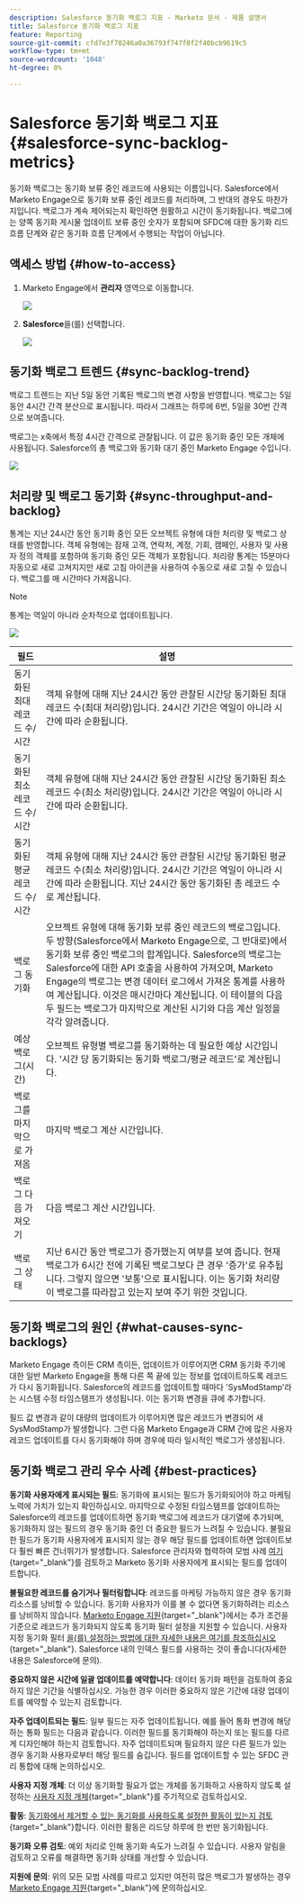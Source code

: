 ```yaml
---
description: Salesforce 동기화 백로그 지표 - Marketo 문서 - 제품 설명서
title: Salesforce 동기화 백로그 지표
feature: Reporting
source-git-commit: cfd7e3f70246a0a36793f747f0f2f40bcb9619c5
workflow-type: tm+mt
source-wordcount: '1048'
ht-degree: 0%

---
```


# Salesforce 동기화 백로그 지표  {#salesforce-sync-backlog-metrics}

동기화 백로그는 동기화 보류 중인 레코드에 사용되는 이름입니다. Salesforce에서 Marketo Engage으로 동기화 보류 중인 레코드를 처리하며, 그 반대의 경우도 마찬가지입니다. 백로그가 계속 제어되는지 확인하면 원활하고 시간이 동기화됩니다. 백로그에는 양쪽 동기화 게시물 업데이트 보류 중인 숫자가 포함되며 SFDC에 대한 동기화 리드 흐름 단계와 같은 동기화 흐름 단계에서 수행되는 작업이 아닙니다.

## 액세스 방법 {#how-to-access}

1. Marketo Engage에서 **관리자** 영역으로 이동합니다.

   ![](assets/salesforce-sync-backlog-metrics-1.png)

1. **Salesforce**&#x200B;을(를) 선택합니다.

   ![](assets/salesforce-sync-backlog-metrics-2.png)

## 동기화 백로그 트렌드 {#sync-backlog-trend}

백로그 트렌드는 지난 5일 동안 기록된 백로그의 변경 사항을 반영합니다. 백로그는 5일 동안 4시간 간격 분산으로 표시됩니다. 따라서 그래프는 하루에 6번, 5일을 30번 간격으로 보여줍니다.

백로그는 x축에서 특정 4시간 간격으로 관찰됩니다. 이 값은 동기화 중인 모든 개체에 사용됩니다. Salesforce의 총 백로그와 동기화 대기 중인 Marketo Engage 수입니다.

![](assets/salesforce-sync-backlog-metrics-3.png)

## 처리량 및 백로그 동기화 {#sync-throughput-and-backlog}

통계는 지난 24시간 동안 동기화 중인 모든 오브젝트 유형에 대한 처리량 및 백로그 상태를 반영합니다. 객체 유형에는 잠재 고객, 연락처, 계정, 기회, 캠페인, 사용자 및 사용자 정의 객체를 포함하여 동기화 중인 모든 객체가 포함됩니다. 처리량 통계는 15분마다 자동으로 새로 고쳐지지만 새로 고침 아이콘을 사용하여 수동으로 새로 고칠 수 있습니다. 백로그를 매 시간마다 가져옵니다.

>[!NOTE]
>
>통계는 역일이 아니라 순차적으로 업데이트됩니다.

![](assets/salesforce-sync-backlog-metrics-4.png)

<table><thead>
  <tr>
    <th>필드</th>
    <th>설명</th>
  </tr></thead>
<tbody>
  <tr>
    <td>동기화된 최대 레코드 수/시간</td>
    <td>객체 유형에 대해 지난 24시간 동안 관찰된 시간당 동기화된 최대 레코드 수(최대 처리량)입니다. 24시간 기간은 역일이 아니라 시간에 따라 순환됩니다.</td>
  </tr>
  <tr>
    <td>동기화된 최소 레코드 수/시간</td>
    <td>객체 유형에 대해 지난 24시간 동안 관찰된 시간당 동기화된 최소 레코드 수(최소 처리량)입니다. 24시간 기간은 역일이 아니라 시간에 따라 순환됩니다.</td>
  </tr>
  <tr>
    <td>동기화된 평균 레코드 수/시간</td>
    <td>객체 유형에 대해 지난 24시간 동안 관찰된 시간당 동기화된 평균 레코드 수(최소 처리량)입니다. 24시간 기간은 역일이 아니라 시간에 따라 순환됩니다. 지난 24시간 동안 동기화된 총 레코드 수로 계산됩니다.</td>
  </tr>
  <tr>
    <td>백로그 동기화</td>
    <td>오브젝트 유형에 대해 동기화 보류 중인 레코드의 백로그입니다. 두 방향(Salesforce에서 Marketo Engage으로, 그 반대로)에서 동기화 보류 중인 백로그의 합계입니다. Salesforce의 백로그는 Salesforce에 대한 API 호출을 사용하여 가져오며, Marketo Engage의 백로그는 변경 데이터 로그에서 가져온 통계를 사용하여 계산됩니다. 이것은 매시간마다 계산됩니다. 이 테이블의 다음 두 필드는 백로그가 마지막으로 계산된 시기와 다음 계산 일정을 각각 알려줍니다.</td>
  </tr>
  <tr>
    <td>예상 백로그(시간)</td>
    <td>오브젝트 유형별 백로그를 동기화하는 데 필요한 예상 시간입니다. '시간 당 동기화되는 동기화 백로그/평균 레코드'로 계산됩니다.</td>
  </tr>
  <tr>
    <td>백로그를 마지막으로 가져옴</td>
    <td>마지막 백로그 계산 시간입니다.</td>
  </tr>
  <tr>
    <td>백로그 다음 가져오기</td>
    <td>다음 백로그 계산 시간입니다.</td>
  </tr>
  <tr>
    <td>백로그 상태</td>
    <td>지난 6시간 동안 백로그가 증가했는지 여부를 보여 줍니다. 현재 백로그가 6시간 전에 기록된 백로그보다 큰 경우 '증가'로 유추됩니다. 그렇지 않으면 '보통'으로 표시됩니다. 이는 동기화 처리량이 백로그를 따라잡고 있는지 보여 주기 위한 것입니다.</td>
  </tr>
</tbody></table>

## 동기화 백로그의 원인 {#what-causes-sync-backlogs}

Marketo Engage 측이든 CRM 측이든, 업데이트가 이루어지면 CRM 동기화 주기에 대한 일반 Marketo Engage을 통해 다른 쪽 끝에 있는 정보를 업데이트하도록 레코드가 다시 동기화됩니다. Salesforce의 레코드를 업데이트할 때마다 &#39;SysModStamp&#39;라는 시스템 수정 타임스탬프가 생성됩니다. 이는 동기화 변경을 큐에 추가합니다.

필드 값 변경과 같이 대량의 업데이트가 이루어지면 많은 레코드가 변경되어 새 SysModStamp가 발생합니다. 그런 다음 Marketo Engage과 CRM 간에 많은 사용자 레코드 업데이트를 다시 동기화해야 하며 경우에 따라 일시적인 백로그가 생성됩니다.

## 동기화 백로그 관리 우수 사례 {#best-practices}

**동기화 사용자에게 표시되는 필드**: 동기화에 표시되는 필드가 동기화되어야 하고 마케팅 노력에 가치가 있는지 확인하십시오. 마지막으로 수정된 타임스탬프를 업데이트하는 Salesforce의 레코드를 업데이트하면 동기화 백로그에 레코드가 대기열에 추가되며, 동기화하지 않는 필드의 경우 동기화 중인 더 중요한 필드가 느려질 수 있습니다. 불필요한 필드가 동기화 사용자에게 표시되지 않는 경우 해당 필드를 업데이트하면 업데이트보다 훨씬 빠른 건너뛰기가 발생합니다. Salesforce 관리자와 협력하여 모범 사례 [여기](https://nation.marketo.com/t5/marketo-whisperer-blogs/best-practices-for-determining-which-fields-to-sync-with-marketo/ba-p/247449){target="_blank"}를 검토하고 Marketo 동기화 사용자에게 표시되는 필드를 업데이트합니다.

**불필요한 레코드를 숨기거나 필터링합니다**: 레코드를 마케팅 가능하지 않은 경우 동기화 리소스를 낭비할 수 있습니다. 동기화 사용자가 이를 볼 수 없다면 동기화하려는 리소스를 낭비하지 않습니다. [Marketo Engage 지원](https://nation.marketo.com/t5/support/ct-p/Support#_blank){target="_blank"}에서는 추가 조건을 기준으로 레코드가 동기화되지 않도록 동기화 필터 설정을 지원할 수 있습니다. 사용자 지정 동기화 필터 [을(를) 설정하는 방법에 대한 자세한 내용은 여기를 참조하십시오](https://nation.marketo.com/t5/product-blogs/instructions-for-creating-a-custom-sync-rule/ba-p/242758){target="_blank"}. Salesforce 내의 인덱스 필드를 사용하는 것이 좋습니다(자세한 내용은 Salesforce에 문의).

**중요하지 않은 시간에 일괄 업데이트를 예약합니다**: 데이터 동기화 패턴을 검토하여 중요하지 않은 기간을 식별하십시오. 가능한 경우 이러한 중요하지 않은 기간에 대량 업데이트를 예약할 수 있는지 검토합니다.

**자주 업데이트되는 필드**: 일부 필드는 자주 업데이트됩니다. 예를 들어 통화 변경에 해당하는 통화 필드는 다음과 같습니다. 이러한 필드를 동기화해야 하는지 또는 필드를 다르게 디자인해야 하는지 검토합니다. 자주 업데이트되며 필요하지 않은 다른 필드가 있는 경우 동기화 사용자로부터 해당 필드를 숨깁니다. 필드를 업데이트할 수 있는 SFDC 관리 통합에 대해 논의하십시오.

**사용자 지정 개체**: 더 이상 동기화할 필요가 없는 개체를 동기화하고 사용하지 않도록 설정하는 [사용자 지정 개체](https://experienceleague.adobe.com/ko/docs/marketo/using/product-docs/crm-sync/salesforce-sync/sfdc-sync-details/sfdc-sync-custom-object-sync){target="_blank"}를 주기적으로 검토하십시오.

**활동**: [동기화에서 제거할 수 있는 동기화를 사용하도록 설정한 활동이 있는지 검토](https://experienceleague.adobe.com/ko/docs/marketo/using/product-docs/crm-sync/salesforce-sync/setup/optional-steps/customize-activities-sync){target="_blank"}합니다.  이러한 활동은 리드당 하루에 한 번만 동기화됩니다.

**동기화 오류 검토**: 예외 처리로 인해 동기화 속도가 느려질 수 있습니다. 사용자 알림을 검토하고 오류를 해결하면 동기화 상태를 개선할 수 있습니다.

**지원에 문의**: 위의 모든 모범 사례를 따르고 있지만 여전히 많은 백로그가 발생하는 경우 [Marketo Engage 지원](https://nation.marketo.com/t5/support/ct-p/Support#_blank){target="_blank"}에 문의하십시오.
